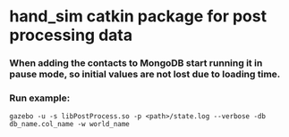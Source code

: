 # hand_sim catkin package for post processing data

### When adding the contacts to MongoDB start running it in pause mode, so initial values are not lost due to loading time.

### Run example:
~~~
gazebo -u -s libPostProcess.so -p <path>/state.log --verbose -db db_name.col_name -w world_name
~~~

